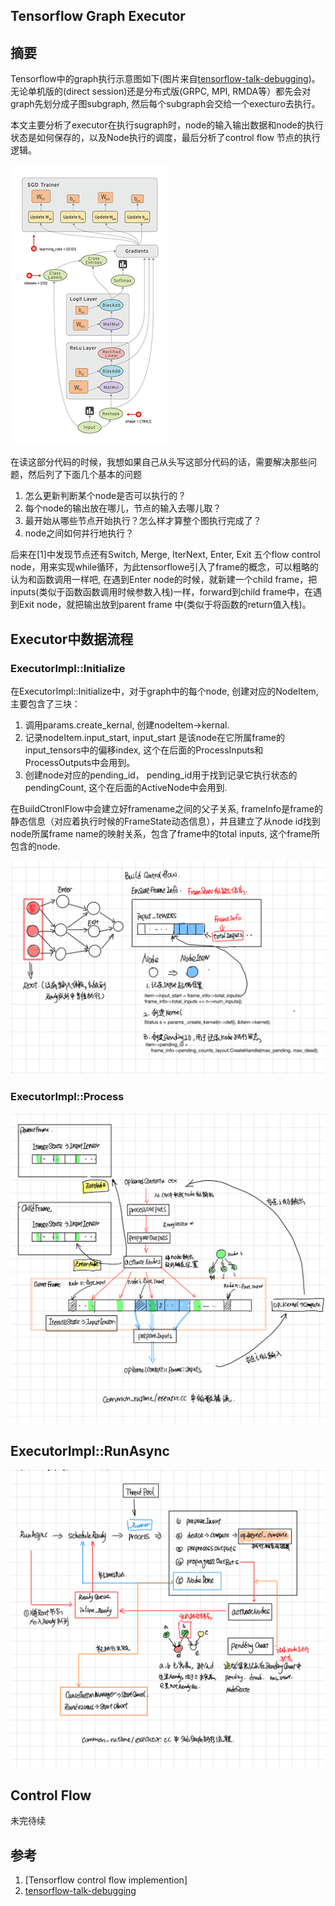 Tensorflow Graph Executor
-------------------------
## 摘要
Tensorflow中的graph执行示意图如下(图片来自[tensorflow-talk-debugging](https://wookayin.github.io/tensorflow-talk-debugging/#1))。无论单机版的(direct session)还是分布式版(GRPC, MPI, RMDA等）都先会对graph先划分成子图subgraph, 然后每个subgraph会交给一个execturo去执行。

本文主要分析了executor在执行sugraph时，node的输入输出数据和node的执行状态是如何保存的，以及Node执行的调度，最后分析了control flow 节点的执行逻辑。

![tensors_flowing](./images/tensors_flowing.gif)


在读这部分代码的时候，我想如果自己从头写这部分代码的话，需要解决那些问题，然后列了下面几个基本的问题

1. 怎么更新判断某个node是否可以执行的？
2. 每个node的输出放在哪儿，节点的输入去哪儿取？
3. 最开始从哪些节点开始执行？怎么样才算整个图执行完成了？
4. node之间如何并行地执行？

后来在[1]中发现节点还有Switch, Merge, IterNext, Enter, Exit 五个flow control node，用来实现while循环，为此tensorflowe引入了frame的概念，可以粗略的认为和函数调用一样吧, 在遇到Enter node的时候，就新建一个child frame，把inputs(类似于函数函数调用时候参数入栈)一样，forward到child frame中，在遇到Exit node，就把输出放到parent frame 中(类似于将函数的return值入栈)。


## Executor中数据流程

### ExecutorImpl::Initialize

在ExecutorImpl::Initialize中，对于graph中的每个node, 创建对应的NodeItem, 主要包含了三块：

1. 调用params.create_kernal, 创建nodeItem->kernal.
2. 记录nodeItem.input_start, input_start 是该node在它所属frame的input_tensors中的偏移index, 这个在后面的ProcessInputs和ProcessOutputs中会用到。
3. 创建node对应的pending_id， pending_id用于找到记录它执行状态的pendingCount, 这个在后面的ActiveNode中会用到.

在BuildCtronlFlow中会建立好framename之间的父子关系, frameInfo是frame的静态信息（对应着执行时候的FrameState动态信息），并且建立了从node id找到node所属frame name的映射关系，包含了frame中的total inputs, 这个frame所包含的node.

![image](./images/tf-executor-init.jpeg)

### ExecutorImpl::Process

![image](./images/tf-executor-data-flow.jpeg)


## ExecutorImpl::RunAsync

![image](./images/tf-executor-call-flow.jpeg)

## Control Flow

未完待续

## 参考

1. [Tensorflow control flow implemention]
2. [tensorflow-talk-debugging](https://wookayin.github.io/tensorflow-talk-debugging/#1)

